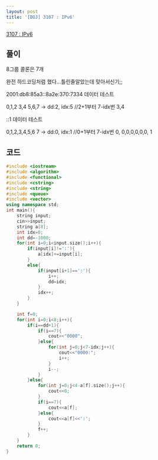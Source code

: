 ```yaml
---
layout: post
title: '[BOJ] 3107 : IPv6'
---
```


[3107 : IPv6](https://www.acmicpc.net/problem/3107)

## 풀이
  8그룹 콜론은 7개
  
  완전 하드코딩처럼 했다...틀린줄알았는데 맞아서신기;;
  
  2001:db8:85a3::8a2e:370:7334 데이터 테스트
  
  0,1,2  3,4  5,6,7 -> dd:2, idx:5 //2+1부터 7-idx번 3,4
  
  ::1 데이터 테스트
  
  0,1,2,3,4,5,6   7 -> dd:0, idx:1 //0+1부터 7-idx번 0, 0,0,0,0,0,0, 1
  
## 코드

```cpp
#include <iostream>
#include <algorithm>
#include <functional>
#include <cstring>
#include <string>
#include <queue>
#include <vector>
using namespace std;
int main(){
    string input;
    cin>>input;
    string a[8];
    int idx=0;
    int dd=-1000;
    for(int i=0;i<input.size();i++){
        if(input[i]!=':'){
            a[idx]+=input[i];
        }
        else{
            if(input[i+1]==':'){
                i++;
                dd=idx;
            }
            idx++;
        }
    }

    int f=0;
    for(int i=0;i<8;i++){
        if(i==dd+1){
            if(i==7){
                cout<<"0000";
            }else{
                for(int j=0;j<7-idx;j++){
                    cout<<"0000:";
                    i++;
                }
                i--;
            }
        }else{
            for(int j=0;j<4-a[f].size();j++){
                cout<<0;
            }
            if(i==7){
                cout<<a[f];
            }else{
                cout<<a[f]<<':';
            }
            f++;
        }
    }
    return 0;
}

```
